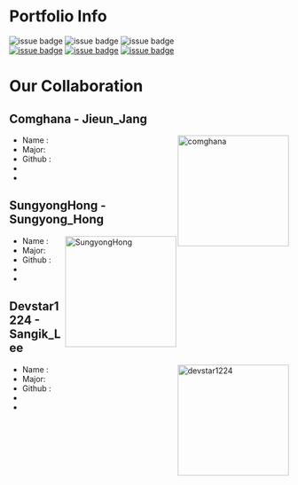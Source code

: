 


# Portfolio Info
![issue badge](https://img.shields.io/badge/Create%20At-2019%2F11%2F04-brightgreen)
![issue badge](https://img.shields.io/github/license/devstar1224/Collaboration_Portfolio)
![issue badge](https://img.shields.io/github/release/devstar1224/Collaboration_Portfolio.svg)
<br>
[![issue badge](https://img.shields.io/badge/Github-Jieun--Jang-black?logo=github)](https://github.com/comghana)
[![issue badge](https://img.shields.io/badge/Github-Sungyong--Hong-black?logo=github)](https://github.com/SungyongHong)
[![issue badge](https://img.shields.io/badge/Github-Sangik--Lee-black?logo=github)](https://github.com/devstar1224)


# Our Collaboration

## Comghana - Jieun_Jang
<img align ="right" src="https://avatars1.githubusercontent.com/u/46733911?s=460&v=4" height="200" width="200" alt="comghana">

- Name :
- Major:
- Github :
-
-

## SungyongHong - Sungyong_Hong
<img align="right" src="https://avatars3.githubusercontent.com/u/45868367?s=460&v=4" height="200" width="200" alt="SungyongHong">

- Name :
- Major:
- Github :
-
-

## Devstar1224 - Sangik_Lee
<img align="right" src="https://avatars1.githubusercontent.com/u/23352518?s=460&v=4" height="200" width="200" alt="devstar1224">

- Name :
- Major:
- Github :
-
-

